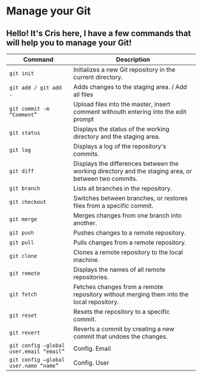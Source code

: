 # Manage your Git

## Hello! It's Cris here, I have a few commands that will help you to manage your Git!


| Command | Description |
| ------- | ----------- |
| `git init` | Initializes a new Git repository in the current directory. |
| `git add / git add .` | Adds changes to the staging area. / Add all files |
| `git commit -m “Comment”` | Upload files into the master, insert comment withouth entering into the edit prompt |
| `git status` | Displays the status of the working directory and the staging area. |
| `git log` | Displays a log of the repository's commits. |
| `git diff` | Displays the differences between the working directory and the staging area, or between two commits. |
| `git branch` | Lists all branches in the repository. |
| `git checkout` | Switches between branches, or restores files from a specific commit. |
| `git merge` | Merges changes from one branch into another. |
| `git push` | Pushes changes to a remote repository. |
| `git pull` | Pulls changes from a remote repository. |
| `git clone` | Clones a remote repository to the local machine. |
| `git remote` | Displays the names of all remote repositories. |
| `git fetch` | Fetches changes from a remote repository without merging them into the local repository. |
| `git reset` | Resets the repository to a specific commit. |
| `git revert` | Reverts a commit by creating a new commit that undoes the changes. |
| `git config —global user.email “email”` | Config. Email |
| `git config —global user.name “name”` | Config. User |
